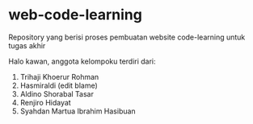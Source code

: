 # web-code-learning
Repository yang berisi proses pembuatan website code-learning untuk tugas akhir

Halo kawan, anggota kelompoku terdiri dari:
1. Trihaji Khoerur Rohman
2. Hasmiraldi (edit blame)
3. Aldino Shorabal Tasar
4. Renjiro Hidayat
5. Syahdan Martua Ibrahim Hasibuan